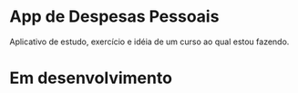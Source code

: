 # App de Despesas Pessoais

Aplicativo de estudo, exercício e idéia de um curso ao qual estou fazendo.

# Em desenvolvimento

